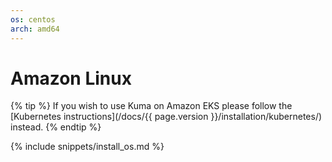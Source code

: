 ```yaml
---
os: centos
arch: amd64
---
```


# Amazon Linux 

{% tip %}
If you wish to use Kuma on Amazon EKS please follow the [Kubernetes instructions](/docs/{{ page.version }}/installation/kubernetes/) instead.
{% endtip %}


{% include snippets/install_os.md %}
